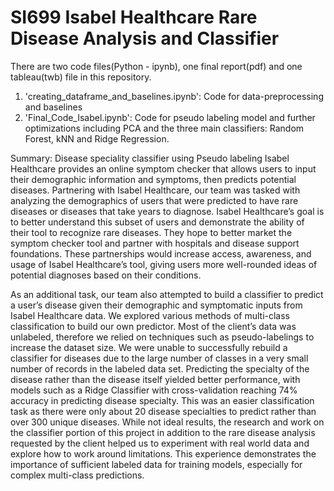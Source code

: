 # SI699 Isabel Healthcare Rare Disease Analysis and Classifier
There are two code files(Python - ipynb), one final report(pdf) and  one tableau(twb) file in this repository.

1) 'creating_dataframe_and_baselines.ipynb': Code for data-preprocessing and baselines
2) 'Final_Code_Isabel.ipynb': Code for pseudo labeling model and further optimizations including PCA and the three main classifiers: Random Forest, kNN and Ridge Regression.

Summary: 
Disease speciality classifier using Pseudo labeling
Isabel Healthcare provides an online symptom checker that allows users to input their demographic information and symptoms, then predicts potential diseases. Partnering with Isabel Healthcare, our team was tasked with analyzing the demographics of users that were predicted to have rare diseases or diseases that take years to diagnose. Isabel Healthcare’s goal is to better understand this subset of users and demonstrate the ability of their tool to recognize rare diseases. They hope to better market the symptom checker tool and partner with hospitals and disease support foundations. These partnerships would increase access, awareness, and usage of Isabel Healthcare’s tool, giving users more well-rounded ideas of potential diagnoses based on their conditions.


As an additional task, our team also attempted to build a classifier to predict a user’s disease given their demographic and symptomatic inputs from Isabel Healthcare data. We explored various methods of multi-class classification to build our own predictor. Most of the client’s data was unlabeled, therefore we relied on techniques such as pseudo-labelings to increase the dataset size. We were unable to successfully rebuild a classifier for diseases due to the large number of classes in a very small number of records in the labeled data set. Predicting the specialty of the disease rather than the disease itself yielded better performance, with models such as a Ridge Classifier with cross-validation reaching 74% accuracy in predicting disease specialty. This was an easier classification task as there were only about 20 disease specialties to predict rather than over 300 unique diseases. While not ideal results, the research and work on the classifier portion of this project in addition to the rare disease analysis requested by the client helped us to experiment with real world data and explore how to work around limitations. This experience demonstrates the importance of sufficient labeled data for training models, especially for complex multi-class predictions.
